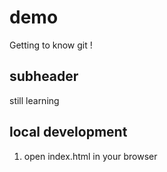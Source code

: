 # demo

Getting to know git !

## subheader
still learning

## local development

1. open index.html in your browser

